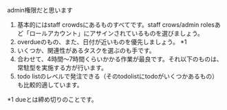 admin権限だと思います

1. 基本的にはstaff crowdsにあるものすべてです。staff crows/admin rolesあど「ロールアカウント」にアサインされているものを選びましょう。
2. overdueのもの、また、日付が近いものを優先しましょう。 *1
3. いくつか、関連性があるタスクを選ぶのも手です。
4. 合わせて、4時間〜7時間くらいかかる作業が最良です。それ以下のものは、常駐型を実施する方が行います。
5. todo listのレベルで発注できる（そのtodolistにtodoがいくつかあるもの）も比較的適しています。

*1 dueとは締め切りのことです。
